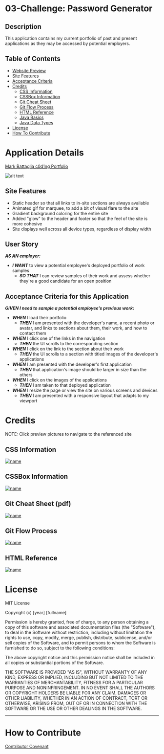 # 03-Challenge: Password Generator

## Description

This application contains my current portfolio of past and present applications as they may be accessed by potential employers.

## Table of Contents

- [Website Preview](#website-preview)
- [Site Features](#site-features)
- [Acceptance Criteria](#acceptance-criteria-for-this-application)
- [Credits](#credits)
    - [CSS Information](#css-information)
    - [CSSBox Information](#cssbox-information)
    - [Git Cheat Sheet](#git-cheat-sheet-pdf)
    - [Git Flow Process](#git-flow-process)
    - [HTML Reference](#html-reference)
    - [Java Basics](#java-basics)
    - [Java Data Types](#java-data-types)
- [License](#license)
- [How To Contribute](#how-to-contribute)

# Application Details

[Mark Battaglia c0d1ng Portfolio](https://estee3.github.io/03-Challenge/)

![alt text](assets/images/Portfolio%20Site.png)

## Site Features
- Static header so that all links to in-site sections are always available
- Animated gif for marquee, to add a bit of visual flare to the site
- Gradient background coloring for the entire site
- Added "glow" to the header and footer so that the feel of the site is more cohesive
- Site displays well across all device types, regardless of display width

## User Story
***AS AN employer:***
- ***I WANT*** to view a potential employee's deployed portfolio of work samples
    - ***SO THAT*** I can review samples of their work and assess whether they're a good candidate for an open position

## Acceptance Criteria for this Application
***GIVEN I need to sample a potential employee's previous work:***

- ***WHEN*** I load their portfolio
    - ***THEN*** I am presented with the developer's name, a recent photo or avatar, and links to sections about them, their work, and how to contact them
- ***WHEN*** I click one of the links in the navigation
    - ***THEN*** the UI scrolls to the corresponding section
- ***WHEN*** I click on the link to the section about their work
    - ***THEN*** the UI scrolls to a section with titled images of the developer's applications
- ***WHEN*** I am presented with the developer's first application
    - ***THEN*** that application's image should be larger in size than the others
- ***WHEN*** I click on the images of the applications
    - ***THEN*** I am taken to that deployed application
- ***WHEN*** I resize the page or view the site on various screens and devices
    - ***THEN*** I am presented with a responsive layout that adapts to my viewport

# Credits
NOTE: Click preview pictures to navigate to the referenced site

## CSS Information
[![name](assets/images/CSS.png)](https://developer.mozilla.org/en-US/docs/Web/CSS)

## CSSBox Information
[![name](assets/images/CSSBox.png)](https://developer.mozilla.org/en-US/docs/Learn/CSS/Building_blocks/The_box_model)

## Git Cheat Sheet (pdf)
[![name](assets/images/GitCheatSheet.png)](https://education.github.com/git-cheat-sheet-education.pdf)

## Git Flow Process
[![name](assets/images/GitFlow.png)](https://docs.github.com/en/get-started/quickstart/github-flow)

## HTML Reference
[![name](assets/images/HTMLReference.png)](https://www.w3schools.com/tags/tag_meta.asp)

# License

MIT License

Copyright (c) [year] [fullname]

Permission is hereby granted, free of charge, to any person obtaining a copy
of this software and associated documentation files (the "Software"), to deal
in the Software without restriction, including without limitation the rights
to use, copy, modify, merge, publish, distribute, sublicense, and/or sell
copies of the Software, and to permit persons to whom the Software is
furnished to do so, subject to the following conditions:

The above copyright notice and this permission notice shall be included in all
copies or substantial portions of the Software.

THE SOFTWARE IS PROVIDED "AS IS", WITHOUT WARRANTY OF ANY KIND, EXPRESS OR
IMPLIED, INCLUDING BUT NOT LIMITED TO THE WARRANTIES OF MERCHANTABILITY,
FITNESS FOR A PARTICULAR PURPOSE AND NONINFRINGEMENT. IN NO EVENT SHALL THE
AUTHORS OR COPYRIGHT HOLDERS BE LIABLE FOR ANY CLAIM, DAMAGES OR OTHER
LIABILITY, WHETHER IN AN ACTION OF CONTRACT, TORT OR OTHERWISE, ARISING FROM,
OUT OF OR IN CONNECTION WITH THE SOFTWARE OR THE USE OR OTHER DEALINGS IN THE
SOFTWARE.

---

# How to Contribute

[Contributor Covenant](https://www.contributor-covenant.org/)
